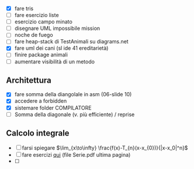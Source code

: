 - [x] fare tris
- [ ] fare esercizio liste
- [ ] esercizio campo minato
- [ ] disegnare UML impossibile mission
- [ ] noche de fuego
- [ ] fare heap-stack di TestAnimali su diagrams.net
- [x] fare uml dei cani (sl ide 41 ereditarietà)
- [ ] finire package animali
- [ ] aumentare visibilità di un metodo

## Architettura
- [x] fare somma della diangolale in asm (06-slide 10)
- [x] accedere a forbidden
- [x] sistemare folder COMPILATORE
- [ ] Somma della diagonale (v. più efficiente) / reprise

## Calcolo integrale
- [ ] farsi spiegare $\lim_{x\to\infty} \frac{f(x)-T_{n}(x-x_{0})}{|x-x_0|^n}$
- [ ] fare esercizi [qui](https://mega.nz/folder/4osyiZAI#2I2lpukRbJ-n7-HsmHLxhA/file/p4tVyA7J) (file Serie.pdf ultima pagina)
- [ ] 

